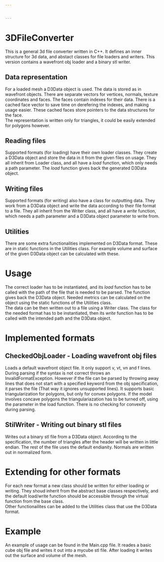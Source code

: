 ```yaml
---


---
```


<h1 id="dfileconverter">3DFileConverter</h1>
<p>This is a general 3d file converter written in C++. It defines an inner structure for 3d data, and abstact classes for file loaders and writers. This version contains a wavefront obj loader and a binary stl writer.</p>
<h2 id="data-representation">Data representation</h2>
<p>For a loaded mesh a D3Data object is used. The data is stored as in wavefront objects. There are separate vectors for vertices, normals, texture coordinates and faces. The faces contain indexes for their data. There is a cached face vector to save time on derefering the indexes, and making usage easier. These cached faces store pointers to the data structures for the face.<br>
The representation is written only for triangles, it could be easily extended for polygons however.</p>
<h2 id="reading-files">Reading files</h2>
<p>Supported formats (for loading) have their own loader classes. They create a D3Data object and store the data in it from the given files on usage. They all inherit from Loader class, and all have a <em>load</em> function, which only needs a path parameter. The <em>load</em> function gives back the generated D3Data object.</p>
<h2 id="writing-files">Writing files</h2>
<p>Supported formats (for writing) also have a class for outputting data. They work from a D3Data object and write the data according to their file format to a file. They all inherit from the Writer class, and all have a <em>write</em> function, which needs a path parameter and a D3Data object parameter to write from.</p>
<h2 id="utilities">Utilities</h2>
<p>There are some extra functionalities implemented on D3Data format. These are in static functions in the Utilities class. For example volume and surface of the given D3Data object can be calculated with these.</p>
<h1 id="usage">Usage</h1>
<p>The correct loader has to be instantiated, and its <em>load</em> function has to be called with the path of the file that is needed to be parsed. The function gives back the D3Data object. Needed metrics can be calculated on the object using the static functions of the Utilities class.<br>
The data can be then written out to a file using a Writer class. The class for the needed format has to be instantiated, then its <em>write</em> function has to be called with the intended path and the D3Data object.</p>
<h1 id="implemented-formats">Implemented formats</h1>
<h2 id="checkedobjloader---loading-wavefront-obj-files">CheckedObjLoader - Loading wavefront obj files</h2>
<p>Loads a default wavefront object file. It only support v, vt, vn and f lines. During parsing if the syntax is not correct throws an InvalidFormatException. However if the file can be parsed by throwing away lines that does not start with a specified keyword from the obj specification, it parses the file (That way it ignores unsupported lines). It supports basic triangularization for polygons, but only for convex polygons. If the model involves concave polygons the triangulariazation has to be turned off, using the parameter in the load function. There is no checking for convexity during parsing.</p>
<h2 id="stilwriter---writing-out-binary-stl-files">StilWriter - Writing out binary stl files</h2>
<p>Writes out a binary stl file from a D3Data object. According to the specification, the number of triangles after the header will be written in little endian. The rest of the file uses the default endianity. Normals are written out in normalized form.</p>
<h1 id="extending-for-other-formats">Extending for other formats</h1>
<p>For each new format a new class should be written for either loading or writing. They shoud inherit from the abstract base classes respectively, and the default load/write function should be accessible through the virtual function from the base class.<br>
Other functionailites can be added to the Utilities class that use the D3Data format.</p>
<h1 id="example">Example</h1>
<p>An example of usage can be found in the Main.cpp file. It reades a basic cube obj file and writes it out into a mycube stl file. After loading it writes out the surface and volume of the mesh.</p>


